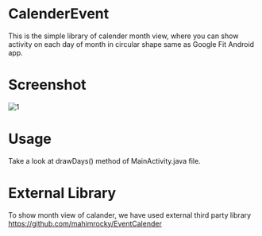 #  CalenderEvent
This is the simple library of calender month view, where you can show activity on each day of month in circular shape same as Google Fit Android app.

# Screenshot
![1](https://user-images.githubusercontent.com/15459633/59425811-49ba6600-8df4-11e9-8a24-ff2d42b32b81.png)


# Usage
Take a look at drawDays() method of MainActivity.java file.

# External Library
To show month view of calander, we have used external third party library https://github.com/mahimrocky/EventCalender
